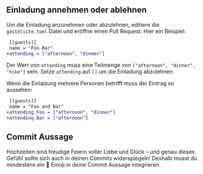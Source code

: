 ## Einladung annehmen oder ablehnen

Um die Einladung anzunehmen oder abzulehnen, editiere die `gästeliste.toml` Datei und eröffne einen Pull Request.
Hier ein Beispiel:

``` diff
 [[guests]]
 name = "Foo Bar"
+attending = ["afternoon", "dinner"]
```

Der Wert von `attending` muss eine Teilmenge von `["afternoon", "dinner", "hike"]` sein.
Setze `attending` auf `[]` um die Einladung abzulehnen.

Wenn die Einladung mehrere Personen betrifft muss der Eintrag so aussehen:

``` diff
 [[guests]]
 name = "Foo and Bar"
+attending.Foo = ["afternoon", "dinner"]
+attending.Bar = ["afternoon"]
```

## Commit Aussage

Hochzeiten sind freudige Feiern voller Liebe und Glück – und genau dieses Gefühl sollte sich auch in deinen Commits widerspiegeln! Deshalb musst du mindestens ein 🥳 Emoji in deine Commit Aussage integrieren.
